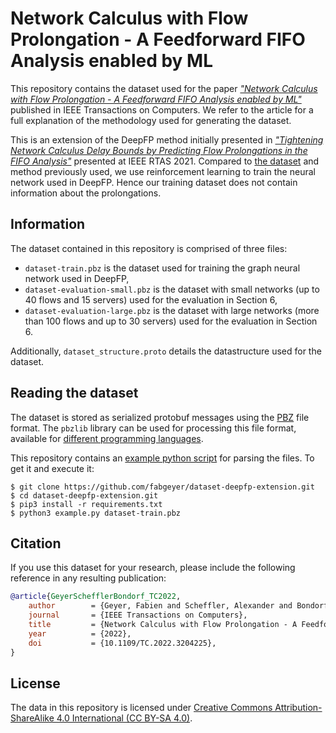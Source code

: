 # Network Calculus with Flow Prolongation - A Feedforward FIFO Analysis enabled by ML

This repository contains the dataset used for the paper [_"Network Calculus with Flow Prolongation - A Feedforward FIFO Analysis enabled by ML"_](https://doi.org/10.1109/TC.2022.3204225) published in IEEE Transactions on Computers. We refer to the article for a full explanation of the methodology used for generating the dataset.

This is an extension of the DeepFP method initially presented in [_"Tightening Network Calculus Delay Bounds by Predicting Flow Prolongations in the FIFO Analysis"_](https://doi.org/10.1109/RTAS52030.2021.00021) presented at IEEE RTAS 2021. Compared to [the dataset](https://github.com/fabgeyer/dataset-rtas2021) and method previously used, we use reinforcement learning to train the neural network used in DeepFP. Hence our training dataset does not contain information about the prolongations.


## Information

The dataset contained in this repository is comprised of three files:

- `dataset-train.pbz` is the dataset used for training the graph neural network used in DeepFP,
- `dataset-evaluation-small.pbz` is the dataset with small networks (up to 40 flows and 15 servers) used for the evaluation in Section 6,
- `dataset-evaluation-large.pbz` is the dataset with large networks (more than 100 flows and up to 30 servers) used for the evaluation in Section 6.

Additionally, `dataset_structure.proto` details the datastructure used for the dataset.


## Reading the dataset

The dataset is stored as serialized protobuf messages using the [PBZ](https://github.com/fabgeyer/pbzlib-documentation) file format.
The `pbzlib` library can be used for processing this file format, available for [different programming languages](https://github.com/fabgeyer/pbzlib-documentation#official-implementations).

This repository contains an [example python script](https://github.com/fabgeyer/dataset-deepfp-extension/blob/master/example.py) for parsing the files.
To get it and execute it:
```
$ git clone https://github.com/fabgeyer/dataset-deepfp-extension.git
$ cd dataset-deepfp-extension.git
$ pip3 install -r requirements.txt
$ python3 example.py dataset-train.pbz
```


## Citation

If you use this dataset for your research, please include the following reference in any resulting publication:

```bibtex
@article{GeyerSchefflerBondorf_TC2022,
	author        = {Geyer, Fabien and Scheffler, Alexander and Bondorf, Steffen},
	journal       = {IEEE Transactions on Computers},
	title         = {Network Calculus with Flow Prolongation - A Feedforward {FIFO} Analysis enabled by {ML}},
	year          = {2022},
	doi           = {10.1109/TC.2022.3204225},
}
```


## License

The data in this repository is licensed under [Creative Commons Attribution-ShareAlike 4.0 International (CC BY-SA 4.0)](http://creativecommons.org/licenses/by-sa/4.0).
